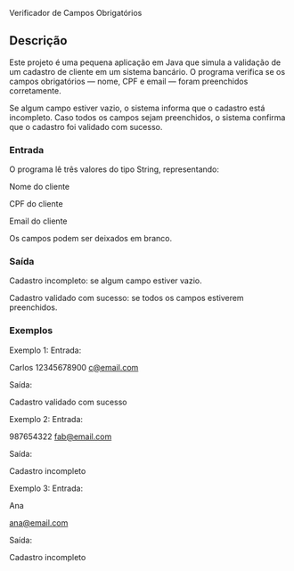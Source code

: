 Verificador de Campos Obrigatórios
## Descrição

Este projeto é uma pequena aplicação em Java que simula a validação de um cadastro de cliente em um sistema bancário. O programa verifica se os campos obrigatórios — nome, CPF e email — foram preenchidos corretamente.

Se algum campo estiver vazio, o sistema informa que o cadastro está incompleto. Caso todos os campos sejam preenchidos, o sistema confirma que o cadastro foi validado com sucesso.

### Entrada

O programa lê três valores do tipo String, representando:

Nome do cliente

CPF do cliente

Email do cliente

Os campos podem ser deixados em branco.

### Saída

Cadastro incompleto: se algum campo estiver vazio.

Cadastro validado com sucesso: se todos os campos estiverem preenchidos.

### Exemplos

Exemplo 1:
Entrada:

Carlos
12345678900
c@email.com


Saída:

Cadastro validado com sucesso


Exemplo 2:
Entrada:

987654322
fab@email.com



Saída:

Cadastro incompleto


Exemplo 3:
Entrada:

Ana

ana@email.com


Saída:

Cadastro incompleto
